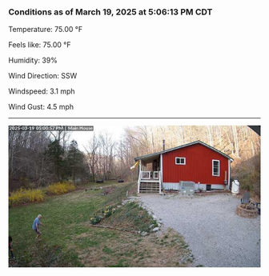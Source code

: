 ### Conditions as of March 19, 2025 at 5:06:13 PM CDT 

Temperature: 75.00 &deg;F

Feels like: 75.00 &deg;F

Humidity: 39%

Wind Direction: SSW

Windspeed: 3.1 mph

Wind Gust: 4.5 mph

---

<img src="./images/latest.jpeg"/>

